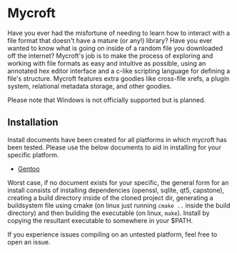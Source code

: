 # Mycroft
Have you ever had the misfortune of needing to learn how to interact with a
file format that doesn't have a mature (or any!) library?  Have you ever wanted
to know what is going on inside of a random file you downloaded off the
internet?  Mycroft's job is to make the process of exploring and working with
file formats as easy and intuitive as possible, using an annotated hex editor
interface and a c-like scripting language for defining a file's structure.
Mycroft features extra goodies like cross-file xrefs, a plugin system,
relational metadata storage, and other goodies.

Please note that Windows is not officially supported but is planned.

## Installation
Install documents have been created for all platforms in which mycroft has been
tested.  Please use the below documents to aid in installing for your specific
platform.

* [Gentoo](doc/install/gentoo.md)

Worst case, if no document exists for your specific, the general form for an
install consists of installing dependencies (openssl, sqlite, qt5, capstone),
creating a build directory inside of the cloned project dir, generating a
buildsystem file using cmake (on linux just running `cmake ..` inside the build
directory) and then building the executable (on linux, `make`).  Install
by copying the resultant executable to somewhere in your $PATH.  

If you experience issues compiling on an untested platform, feel free to open
an issue.
